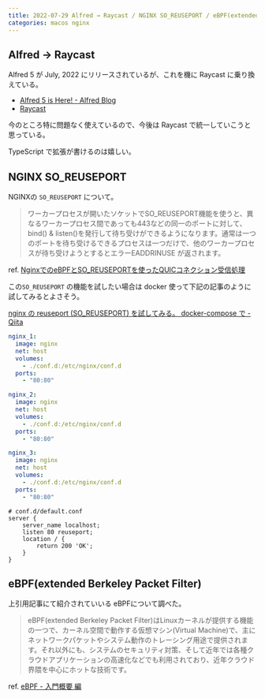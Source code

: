 ```yaml
---
title: 2022-07-29 Alfred → Raycast / NGINX SO_REUSEPORT / eBPF(extended Berkeley Packet Filter)
categories: macos nginx
---
```


## Alfred → Raycast

Alfred 5 が July, 2022 にリリースされているが、これを機に Raycast に乗り換えている。

- [Alfred 5 is Here! - Alfred Blog](https://www.alfredapp.com/blog/announcements/alfred-5-is-here/)
- [Raycast](https://www.raycast.com/)

今のところ特に問題なく使えているので、今後は Raycast で統一していこうと思っている。

TypeScript で拡張が書けるのは嬉しい。

## NGINX SO_REUSEPORT

NGINXの `SO_REUSEPORT` について。

> ワーカープロセスが開いたソケットでSO_REUSEPORT機能を使うと、異なるワーカープロセス間であっても443などの同一のポートに対して、bind() & listen()を発行して待ち受けができるようになります。通常は一つのポートを待ち受けるできるプロセスは一つだけで、他のワーカープロセスが待ち受けようとするとエラーEADDRINUSE が返されます。

ref. [NginxでのeBPFとSO_REUSEPORTを使ったQUICコネクション受信処理](https://medium.com/nttlabs/nginx-quic-ebpf-soreuseport-127c62112a8d)

この`SO_REUSEPORT` の機能を試したい場合は docker 使って下記の記事のように試してみるとよさそう。

[nginx の reuseport (SO_REUSEPORT) を試してみる。 docker-compose で - Qiita](https://qiita.com/kitsuyui/items/9f266e3463a9813cf947)

```yml
nginx_1:
  image: nginx
  net: host
  volumes:
    - ./conf.d:/etc/nginx/conf.d
  ports:
    - "80:80"

nginx_2:
  image: nginx
  net: host
  volumes:
    - ./conf.d:/etc/nginx/conf.d
  ports:
    - "80:80"

nginx_3:
  image: nginx
  net: host
  volumes:
    - ./conf.d:/etc/nginx/conf.d
  ports:
    - "80:80"
```

```
# conf.d/default.conf
server {
    server_name localhost;
    listen 80 reuseport;
    location / {
        return 200 'OK';
    }
}
```

## eBPF(extended Berkeley Packet Filter)

上引用記事にて紹介されていいる eBPFについて調べた。

> eBPF(extended Berkeley Packet Filter)はLinuxカーネルが提供する機能の一つで、カーネル空間で動作する仮想マシン(Virtual Machine)で、主にネットワークパケットやシステム動作のトレーシング用途で提供されます。それ以外にも、システムのセキュリティ対策、そして近年では各種クラウドアプリケーションの高速化などでも利用されており、近年クラウド界隈を中心にホットな技術です。

ref. [eBPF - 入門概要 編](https://zenn.dev/hidenori3/articles/e1352e8cfeb2af)
